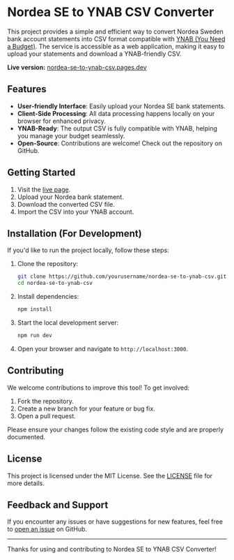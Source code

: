 # Nordea SE to YNAB CSV Converter

This project provides a simple and efficient way to convert Nordea Sweden bank account statements into CSV format compatible with [YNAB (You Need a Budget)](https://ynab.com/). The service is accessible as a web application, making it easy to upload your statements and download a YNAB-friendly CSV.

**Live version:** [nordea-se-to-ynab-csv.pages.dev](https://nordea-se-to-ynab-csv.pages.dev/)

## Features

- **User-friendly Interface**: Easily upload your Nordea SE bank statements.
- **Client-Side Processing**: All data processing happens locally on your browser for enhanced privacy.
- **YNAB-Ready**: The output CSV is fully compatible with YNAB, helping you manage your budget seamlessly.
- **Open-Source**: Contributions are welcome! Check out the repository on GitHub.

## Getting Started

1. Visit the [live page](https://nordea-se-to-ynab-csv.pages.dev/).
2. Upload your Nordea bank statement.
3. Download the converted CSV file.
4. Import the CSV into your YNAB account.

## Installation (For Development)

If you'd like to run the project locally, follow these steps:

1. Clone the repository:
    ```bash
    git clone https://github.com/yourusername/nordea-se-to-ynab-csv.git
    cd nordea-se-to-ynab-csv
    ```

2. Install dependencies:
    ```bash
    npm install
    ```

3. Start the local development server:
    ```bash
    npm run dev
    ```

4. Open your browser and navigate to `http://localhost:3000`.

## Contributing

We welcome contributions to improve this tool! To get involved:

1. Fork the repository.
2. Create a new branch for your feature or bug fix.
3. Open a pull request.

Please ensure your changes follow the existing code style and are properly documented.

## License

This project is licensed under the MIT License. See the [LICENSE](LICENSE) file for more details.

## Feedback and Support

If you encounter any issues or have suggestions for new features, feel free to [open an issue](https://github.com/yourusername/nordea-se-to-ynab-csv/issues) on GitHub.

---

Thanks for using and contributing to Nordea SE to YNAB CSV Converter!
